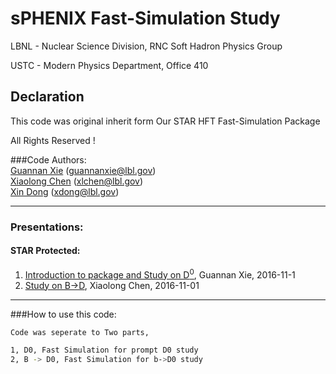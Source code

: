 # sPHENIX Fast-Simulation Study
LBNL - Nuclear Science Division, RNC Soft Hadron Physics Group

USTC - Modern Physics Department, Office 410

## Declaration
This code was original inherit form Our STAR HFT Fast-Simulation Package

All Rights Reserved !

###Code Authors:  
[Guannan Xie](https://github.com/GuannanXie) (guannanxie@lbl.gov)  
[Xiaolong Chen](https://github.com/xlchen123) (xlchen@lbl.gov)  
[Xin Dong](https://github.com/starsdong) (xdong@lbl.gov)  
- - -
### Presentations:  
#### STAR Protected:  
1. [Introduction to package and Study on D<sup>0</sup>](https://drupal.star.bnl.gov/STAR/system/files/2016Oc25_sPHENIX_FastSimu.pdf), Guannan Xie, 2016-11-1  
1. [Study on B->D](https://drupal.star.bnl.gov/STAR/system/files/Simu_sPhenix.pdf), Xiaolong Chen, 2016-11-01  

- - -

###How to use this code:  
```bash
Code was seperate to Two parts, 

1, D0, Fast Simulation for prompt D0 study
2, B -> D0, Fast Simulation for b->D0 study
```
